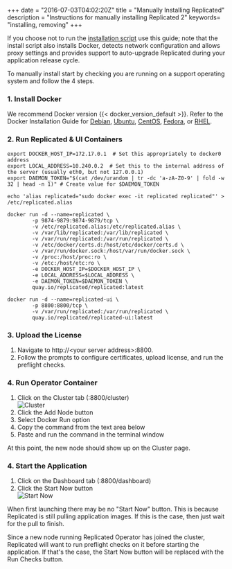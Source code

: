 +++
date = "2016-07-03T04:02:20Z"
title = "Manually Installing Replicated"
description = "Instructions for manually installing Replicated 2"
keywords= "installing, removing"
+++

If you choose not to run the [installation script](/distributing-an-application/installing-via-script) use this guide; note that the install script also installs Docker, detects network configuration and allows proxy settings and provides support to auto-upgrade Replicated during your application release cycle.

To manually install start by checking you are running on a support operating system and follow the 4 steps.

### 1. Install Docker
We recommend Docker version {{< docker_version_default >}}.  Refer to the Docker Installation Guide for [Debian](https://docs.docker.com/engine/installation/linux/debian/), [Ubuntu](https://docs.docker.com/engine/installation/linux/ubuntulinux/), [CentOS](https://docs.docker.com/engine/installation/linux/centos/), [Fedora](https://docs.docker.com/engine/installation/linux/fedora/), or [RHEL](https://docs.docker.com/engine/installation/linux/rhel/).

### 2. Run Replicated & UI Containers
```shell
export DOCKER_HOST_IP=172.17.0.1  # Set this appropriately to docker0 address
export LOCAL_ADDRESS=10.240.0.2  # Set this to the internal address of the server (usually eth0, but not 127.0.0.1)
export DAEMON_TOKEN="$(cat /dev/urandom | tr -dc 'a-zA-Z0-9' | fold -w 32 | head -n 1)" # Create value for $DAEMON_TOKEN

echo 'alias replicated="sudo docker exec -it replicated replicated"' > /etc/replicated.alias

docker run -d --name=replicated \
        -p 9874-9879:9874-9879/tcp \
        -v /etc/replicated.alias:/etc/replicated.alias \
        -v /var/lib/replicated:/var/lib/replicated \
        -v /var/run/replicated:/var/run/replicated \
        -v /etc/docker/certs.d:/host/etc/docker/certs.d \
        -v /var/run/docker.sock:/host/var/run/docker.sock \
        -v /proc:/host/proc:ro \
        -v /etc:/host/etc:ro \
        -e DOCKER_HOST_IP=$DOCKER_HOST_IP \
        -e LOCAL_ADDRESS=$LOCAL_ADDRESS \
        -e DAEMON_TOKEN=$DAEMON_TOKEN \ 
        quay.io/replicated/replicated:latest

docker run -d --name=replicated-ui \
        -p 8800:8800/tcp \
        -v /var/run/replicated:/var/run/replicated \
        quay.io/replicated/replicated-ui:latest
```

### 3. Upload the License
1. Navigate to http://&lt;your server address&gt;:8800.
1. Follow the prompts to configure certificates, upload license, and run the preflight checks.

### 4. Run Operator Container
1. Click on the Cluster tab (:8800/cluster)  
![Cluster](/static/manual-install-2.x/click-cluster.png)
1. Click the Add Node button  
1. Select Docker Run option  
1. Copy the command from the text area below  
1. Paste and run the command in the terminal window  

At this point, the new node should show up on the Cluster page.

### 4. Start the Application
1. Click on the Dashboard tab (:8800/dashboard)  
1. Click the Start Now button  
![Start Now](/static/manual-install-2.x/start-now.png)

When first launching there may be no "Start Now" button.  This is because Replicated is still pulling application images. If this is the case, then just wait for the pull to finish.

Since a new node running Replicated Operator has joined the cluster, Replicated will want to run preflight checks on it before starting the application. If that's the case, the Start Now button will be replaced with the Run Checks button.


